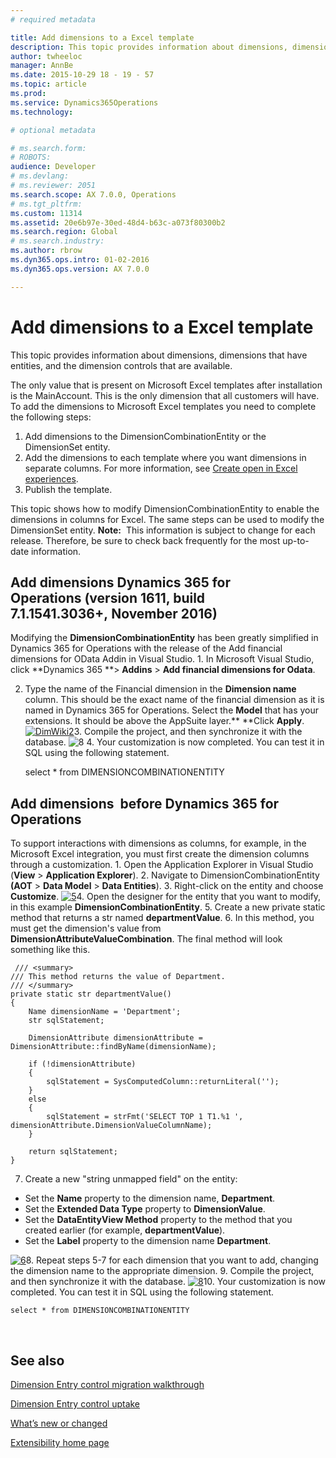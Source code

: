 ```yaml
---
# required metadata

title: Add dimensions to a Excel template
description: This topic provides information about dimensions, dimensions that have entities, and the dimension controls that are available.
author: twheeloc
manager: AnnBe
ms.date: 2015-10-29 18 - 19 - 57
ms.topic: article
ms.prod: 
ms.service: Dynamics365Operations
ms.technology: 

# optional metadata

# ms.search.form: 
# ROBOTS: 
audience: Developer
# ms.devlang: 
# ms.reviewer: 2051
ms.search.scope: AX 7.0.0, Operations
# ms.tgt_pltfrm: 
ms.custom: 11314
ms.assetid: 20e6b97e-30ed-48d4-b63c-a073f80300b2
ms.search.region: Global
# ms.search.industry: 
ms.author: rbrow
ms.dyn365.ops.intro: 01-02-2016
ms.dyn365.ops.version: AX 7.0.0

---
```


# Add dimensions to a Excel template

This topic provides information about dimensions, dimensions that have entities, and the dimension controls that are available.

The only value that is present on Microsoft Excel templates after installation is the MainAccount. This is the only dimension that all customers will have. To add the dimensions to Microsoft Excel templates you need to complete the following steps:

1.  Add dimensions to the DimensionCombinationEntity or the DimensionSet entity.
2.  Add the dimensions to each template where you want dimensions in separate columns. For more information, see [Create open in Excel experiences](office-integration-edit-excel.md).
3.  Publish the template.

This topic shows how to modify DimensionCombinationEntity to enable the dimensions in columns for Excel. The same steps can be used to modify the DimensionSet entity. **Note:**  This information is subject to change for each release. Therefore, be sure to check back frequently for the most up-to-date information.

## Add dimensions  Dynamics 365 for Operations (version 1611, build 7.1.1541.3036+, November 2016)
Modifying the **DimensionCombinationEntity** has been greatly simplified in Dynamics 365 for Operations with the release of the Add financial dimensions for OData Addin in Visual Studio. 1. In Microsoft Visual Studio, click **Dynamics 365 **&gt; **Addins** &gt; **Add financial dimensions for Odata**.

2. Type the name of the Financial dimension in the **Dimension name** column. This should be the exact name of the financial dimension as it is named in Dynamics 365 for Operations. Select the **Model** that has your extensions. It should be above the AppSuite layer.** **Click **Apply**. [![DimWiki2](./media/dimwiki2-300x225.png)](./media/dimwiki2.png)3. Compile the project, and then synchronize it with the database. ![8](./media/8-300x260.png) 4. Your customization is now completed. You can test it in SQL using the following statement.

    select * from DIMENSIONCOMBINATIONENTITY

## Add dimensions  before Dynamics 365 for Operations
To support interactions with dimensions as columns, for example, in the Microsoft Excel integration, you must first create the dimension columns through a customization. 1. Open the Application Explorer in Visual Studio (**View** &gt; **Application Explorer**). 2. Navigate to DimensionCombinationEntity **(AOT** &gt; **Data Model** &gt; **Data Entities**). 3. Right-click on the entity and choose **Customize**. [![5](./media/5-300x187.png)](./media/5.png)4. Open the designer for the entity that you want to modify, in this example **DimensionCombinationEntity**. 5. Create a new private static method that returns a str named **departmentValue**. 6. In this method, you must get the dimension's value from **DimensionAttributeValueCombination**. The final method will look something like this.

     /// <summary>
    /// This method returns the value of Department.
    /// </summary>
    private static str departmentValue()
    {
        Name dimensionName = 'Department';
        str sqlStatement;

        DimensionAttribute dimensionAttribute = DimensionAttribute::findByName(dimensionName);

        if (!dimensionAttribute)
        {
            sqlStatement = SysComputedColumn::returnLiteral('');
        }
        else
        {
            sqlStatement = strFmt('SELECT TOP 1 T1.%1 ', dimensionAttribute.DimensionValueColumnName);
        }

        return sqlStatement;
    }

7. Create a new "string unmapped field" on the entity:

-   Set the **Name** property to the dimension name, **Department**.
-   Set the **Extended Data Type** property to **DimensionValue**.
-   Set the **DataEntityView Method** property to the method that you created earlier (for example, **departmentValue**).
-   Set the **Label** property to the dimension name **Department**.

[![6](./media/6-300x64.png)](./media/6.png)8. Repeat steps 5-7 for each dimension that you want to add, changing the dimension name to the appropriate dimension. 9. Compile the project, and then synchronize it with the database. [![8](./media/8-300x260.png)](./media/8.png)10. Your customization is now completed. You can test it in SQL using the following statement.

    select * from DIMENSIONCOMBINATIONENTITY

 

See also
--------

[Dimension Entry control migration walkthrough](dimension-entry-control-migration.md)

[Dimension Entry control uptake](dimension-entry-control-uptake.md)

[What’s new or changed](whats-new-changed.md)

[Extensibility home page](extensibility-home-page.md)


